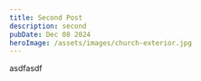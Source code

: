 ```yaml
---
title: Second Post
description: second
pubDate: Dec 08 2024
heroImage: /assets/images/church-exterior.jpg
---
```

asdfasdf
